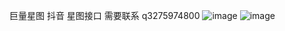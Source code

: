 巨量星图
抖音
星图接口
需要联系 q3275974800
![image](https://user-images.githubusercontent.com/112620601/212459412-1256a913-1cf2-4437-ab7c-0953c58cad05.png)
![image](https://user-images.githubusercontent.com/112620601/212459422-5e76b022-b579-4369-9eb0-e25d6aa5b92a.png)
